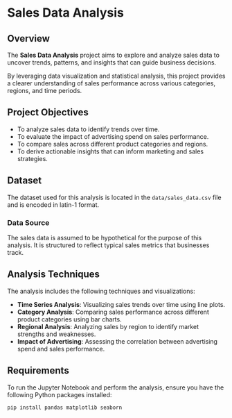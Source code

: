 # Sales Data Analysis

## Overview

The **Sales Data Analysis** project aims to explore and analyze sales data to uncover trends, patterns, and insights that can guide business decisions.

By leveraging data visualization and statistical analysis, this project provides a clearer understanding of sales performance across various categories, regions, and time periods.

## Project Objectives

- To analyze sales data to identify trends over time.
- To evaluate the impact of advertising spend on sales performance.
- To compare sales across different product categories and regions.
- To derive actionable insights that can inform marketing and sales strategies.

## Dataset

The dataset used for this analysis is located in the `data/sales_data.csv` file and is encoded in latin-1 format.

### Data Source

The sales data is assumed to be hypothetical for the purpose of this analysis. It is structured to reflect typical sales metrics that businesses track.

## Analysis Techniques

The analysis includes the following techniques and visualizations:

- **Time Series Analysis**: Visualizing sales trends over time using line plots.
- **Category Analysis**: Comparing sales performance across different product categories using bar charts.
- **Regional Analysis**: Analyzing sales by region to identify market strengths and weaknesses.
- **Impact of Advertising**: Assessing the correlation between advertising spend and sales performance.

## Requirements

To run the Jupyter Notebook and perform the analysis, ensure you have the following Python packages installed:

```bash
pip install pandas matplotlib seaborn
